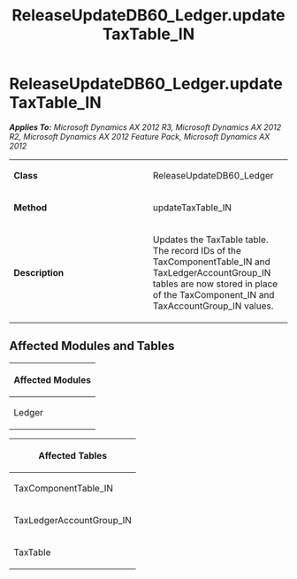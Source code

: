 ﻿---
title: ReleaseUpdateDB60_Ledger.updateTaxTable_IN
TOCTitle: ReleaseUpdateDB60_Ledger.updateTaxTable_IN
ms:assetid: d87297e6-3706-dd8a-71f5-6df36d891a19
ms:mtpsurl: https://msdn.microsoft.com/en-us/library/JJ687096(v=AX.60)
ms:contentKeyID: 49711544
ms.date: 05/18/2015
mtps_version: v=AX.60
---

# ReleaseUpdateDB60\_Ledger.updateTaxTable\_IN 


_**Applies To:** Microsoft Dynamics AX 2012 R3, Microsoft Dynamics AX 2012 R2, Microsoft Dynamics AX 2012 Feature Pack, Microsoft Dynamics AX 2012_

<table>
<colgroup>
<col style="width: 50%" />
<col style="width: 50%" />
</colgroup>
<tbody>
<tr class="odd">
<td><p><strong>Class</strong></p></td>
<td><p>ReleaseUpdateDB60_Ledger</p></td>
</tr>
<tr class="even">
<td><p><strong>Method</strong></p></td>
<td><p>updateTaxTable_IN</p></td>
</tr>
<tr class="odd">
<td><p><strong>Description</strong></p></td>
<td><p>Updates the TaxTable table. The record IDs of the TaxComponentTable_IN and TaxLedgerAccountGroup_IN tables are now stored in place of the TaxComponent_IN and TaxAccountGroup_IN values.</p></td>
</tr>
</tbody>
</table>


## Affected Modules and Tables

<table>
<colgroup>
<col style="width: 100%" />
</colgroup>
<thead>
<tr class="header">
<th><p>Affected Modules</p></th>
</tr>
</thead>
<tbody>
<tr class="odd">
<td><p>Ledger</p></td>
</tr>
</tbody>
</table>


<table>
<colgroup>
<col style="width: 100%" />
</colgroup>
<thead>
<tr class="header">
<th><p>Affected Tables</p></th>
</tr>
</thead>
<tbody>
<tr class="odd">
<td><p>TaxComponentTable_IN</p></td>
</tr>
<tr class="even">
<td><p>TaxLedgerAccountGroup_IN</p></td>
</tr>
<tr class="odd">
<td><p>TaxTable</p></td>
</tr>
</tbody>
</table>

  


